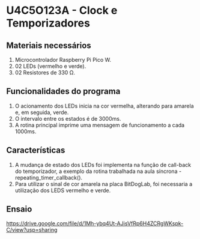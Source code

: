 # U4C5O123A - Clock e Temporizadores

## Materiais necessários
1) Microcontrolador Raspberry Pi Pico W.
2) 02 LEDs (vermelho e verde).
3) 02 Resistores de 330 Ω.

## Funcionalidades do programa

1) O acionamento dos LEDs inicia na
cor vermelha, alterando para amarela e, em seguida, verde.
2) O intervalo entre os estados é de 3000ms.
4) A rotina principal imprime uma mensagem de funcionamento a cada 1000ms.

## Características
1) A mudança de estado dos LEDs foi implementa na função de call-back do temporizador, a exemplo da rotina trabalhada na aula síncrona - repeating_timer_callback().
2) Para utilizar o sinal de cor amarela na placa BitDogLab, foi necessaria a utilização dos LEDS vermelho e verde.

## Ensaio
https://drive.google.com/file/d/1Mh-ybq4Ut-AJisVfRp6H4ZCRgWKspk-C/view?usp=sharing